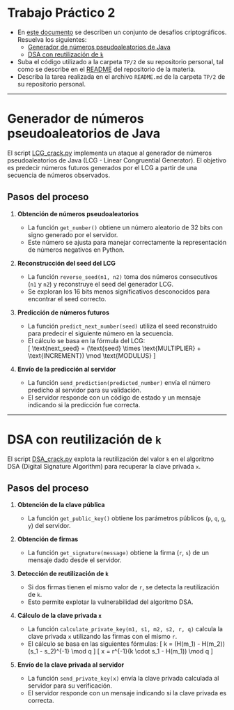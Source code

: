 # Trabajo Práctico 2

* En [este documento](https://cripto.iua.edu.ar/blockchain/doc/) se describen un conjunto de desafíos criptográficos. Resuelva los siguientes:
    * [Generador de números pseudoaleatorios de Java](https://cripto.iua.edu.ar/blockchain/doc/javarand.html)
    * [DSA con reutilización de `k`](https://cripto.iua.edu.ar/blockchain/doc/dsa.html)
* Suba el código utilizado a la carpeta `TP/2` de su repositorio personal, tal como se describe en el [README](../README.md) del repositorio de la materia.
* Describa la tarea realizada en el archivo `README.md` de la carpeta `TP/2` de su repositorio personal.

---


# Generador de números pseudoaleatorios de Java

El script [LCG_crack.py](./LCG_crack.py) implementa un ataque al generador de números pseudoaleatorios de Java (LCG - Linear Congruential Generator). El objetivo es predecir números futuros generados por el LCG a partir de una secuencia de números observados.

## Pasos del proceso

1. **Obtención de números pseudoaleatorios**
   - La función `get_number()` obtiene un número aleatorio de 32 bits con signo generado por el servidor.
   - Este número se ajusta para manejar correctamente la representación de números negativos en Python.

2. **Reconstrucción del seed del LCG**
   - La función `reverse_seed(n1, n2)` toma dos números consecutivos (`n1` y `n2`) y reconstruye el seed del generador LCG.
   - Se exploran los 16 bits menos significativos desconocidos para encontrar el seed correcto.

3. **Predicción de números futuros**
   - La función `predict_next_number(seed)` utiliza el seed reconstruido para predecir el siguiente número en la secuencia.
   - El cálculo se basa en la fórmula del LCG:  
     \[
     \text{next\_seed} = (\text{seed} \times \text{MULTIPLIER} + \text{INCREMENT}) \mod \text{MODULUS}
     \]

4. **Envío de la predicción al servidor**
   - La función `send_prediction(predicted_number)` envía el número predicho al servidor para su validación.
   - El servidor responde con un código de estado y un mensaje indicando si la predicción fue correcta.

---

# DSA con reutilización de `k`

El script [DSA_crack.py](./DSA_crack.py) explota la reutilización del valor `k` en el algoritmo DSA (Digital Signature Algorithm) para recuperar la clave privada `x`.

## Pasos del proceso

1. **Obtención de la clave pública**
   - La función `get_public_key()` obtiene los parámetros públicos (`p`, `q`, `g`, `y`) del servidor.

2. **Obtención de firmas**
   - La función `get_signature(message)` obtiene la firma (`r`, `s`) de un mensaje dado desde el servidor.

3. **Detección de reutilización de `k`**
   - Si dos firmas tienen el mismo valor de `r`, se detecta la reutilización de `k`.
   - Esto permite explotar la vulnerabilidad del algoritmo DSA.

4. **Cálculo de la clave privada `x`**
   - La función `calculate_private_key(m1, s1, m2, s2, r, q)` calcula la clave privada `x` utilizando las firmas con el mismo `r`.
   - El cálculo se basa en las siguientes fórmulas:
     \[
     k = (H(m_1) - H(m_2))(s_1 - s_2)^{-1} \mod q
     \]
     \[
     x = r^{-1}(k \cdot s_1 - H(m_1)) \mod q
     \]

5. **Envío de la clave privada al servidor**
   - La función `send_private_key(x)` envía la clave privada calculada al servidor para su verificación.
   - El servidor responde con un mensaje indicando si la clave privada es correcta.

